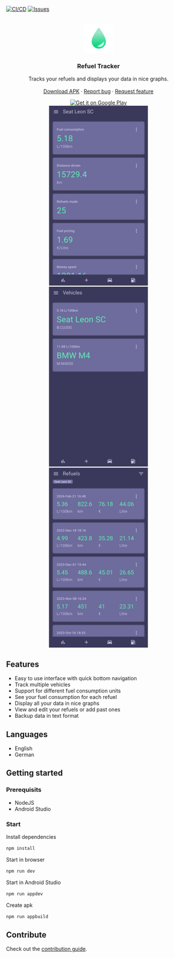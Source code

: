 [![CI/CD][ci-img]][ci-url]
[![Issues][issue-img]][issue-url]

<br />
<div align="center">
  <a href="https://github.com/MatiasG19/refuel-tracker">
    <img src=".icons/icon.png" alt="Logo" width="80" height="80">
  </a>

<h3 align="center">Refuel Tracker</h3>

  <p align="center">
    Tracks your refuels and displays your data in nice graphs.
    <br />
    <br />
    <a href="https://github.com/MatiasG19/refuel-tracker/releases">Download APK</a>
    ·
    <a href="https://github.com/MatiasG19/refuel-tracker/issues">Report bug</a>
    ·
    <a href="https://github.com/MatiasG19/refuel-tracker/issues">Request feature</a>
  </p>
</div>

<div align="center">
  <a href='https://play.google.com/store/apps/details?id=capacitor.quasar.refueltracker&pcampaignid=pcampaignidMKT-Other-global-all-co-prtnr-py-PartBadge-Mar2515-1'><img  width="161" height="63" alt='Get it on Google Play' src='https://play.google.com/intl/en_us/badges/static/images/badges/en_badge_web_generic.png'/></a>
</div>

<div align="center">
    <img src=".screenshots/MainPage.png" alt="Logo" width="270" height="490">
    <img src=".screenshots/Vehicles.png" alt="Logo" width="270" height="490">
    <img src=".screenshots/Refuels.png" alt="Logo" width="270" height="490">
</div>

## Features

- Easy to use interface with quick bottom navigation
- Track multiple vehicles
- Support for different fuel consumption units
- See your fuel consumption for each refuel
- Display all your data in nice graphs
- View and edit your refuels or add past ones
- Backup data in text format

## Languages

- English
- German

## Getting started

### Prerequisits

- NodeJS
- Android Studio

### Start

Install dependencies

```bash
npm install
```

Start in browser

```bash
npm run dev
```

Start in Android Studio

```bash
npm run appdev
```

Create apk

```bash
npm run appbuild
```

## Contribute

Check out the [contribution guide](.docs/Contribute.md).

[ci-img]: https://github.com/MatiasG19/refuel-tracker/actions/workflows/cicd.yml/badge.svg?branch=main
[ci-url]: https://github.com/MatiasG19/refuel-tracker/actions/workflows/cicd.yml
[issue-img]: https://img.shields.io/github/issues/MatiasG19/refuel-tracker
[issue-url]: https://github.com/MatiasG19/refuel-tracker/issues
